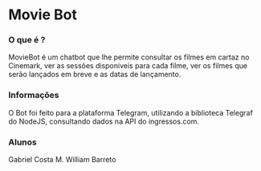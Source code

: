 # Movie Bot
### O que é ?
MovieBot é um chatbot que lhe permite consultar os filmes em cartaz no Cinemark, ver as sessões disponiveis para cada filme, ver os filmes que serão lançados em breve e as datas de lançamento. 

### Informações
O Bot foi feito para a plataforma Telegram, utilizando a biblioteca Telegraf do NodeJS, consultando dados na API do ingressos.com.

### Alunos
Gabriel Costa M.
William Barreto
